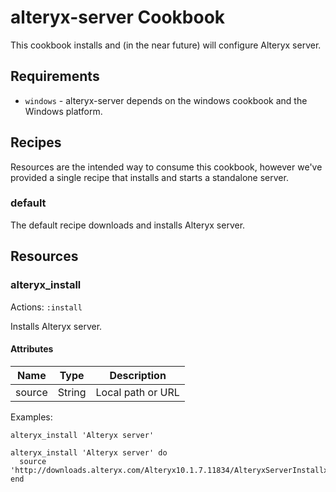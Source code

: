 alteryx-server Cookbook
================================
This cookbook installs and (in the near future) will configure Alteryx server.

Requirements
------------
- `windows` - alteryx-server depends on the windows cookbook and the Windows platform.

<!--
Attributes
----------
TODO: List your cookbook attributes here.

e.g.
#### cookbook-alteryx-server::default
<table>
  <tr>
    <th>Key</th>
    <th>Type</th>
    <th>Description</th>
    <th>Default</th>
  </tr>
  <tr>
    <td><tt>['cookbook-alteryx-server']['bacon']</tt></td>
    <td>Boolean</td>
    <td>whether to include bacon</td>
    <td><tt>true</tt></td>
  </tr>
</table>


Usage
-----
### cookbook-alteryx-server::default

Just include `cookbook-alteryx-server` in your node's `run_list`:

```json
{
  "name":"my_node",
  "run_list": [
    "recipe[cookbook-alteryx-server]"
  ]
}
```
-->

Recipes
-------
Resources are the intended way to consume this cookbook, however we've provided a single recipe that installs and starts a standalone server.

### default

The default recipe downloads and installs Alteryx server.

Resources
---------

### alteryx_install
Actions: `:install`

Installs Alteryx server.

#### Attributes
|Name  |Type  |Description|
|------|------|-----------|
|source|String|Local path or URL|

Examples:

```
alteryx_install 'Alteryx server'
```

```
alteryx_install 'Alteryx server' do
  source 'http://downloads.alteryx.com/Alteryx10.1.7.11834/AlteryxServerInstallx64_10.1.7.11834.exe'
end
```

<!--
License and Authors
-------------------
Authors: TODO: List authors
-->
